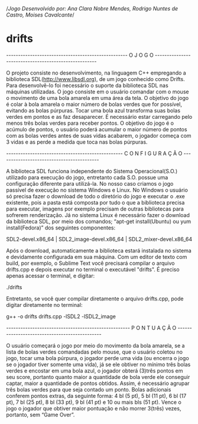 /*Jogo Desenvolvido por:
Ana Clara Nobre Mendes,
Rodrigo Nuntes de Castro,
Moises Cavalcante*/

drifts
======

--------------------------------------------------- O J O G O -----------------------------------------------------

O projeto consiste no desenvolvimento, na linguagem C++ empregando a biblioteca SDL(http://www.libsdl.org), de um jogo conhecido como Drifts. Para desenvolvê-lo foi necessário o suporte da biblioteca SDL nas máquinas utilizadas.
O jogo consiste em o usuário comandar com o mouse o movimento de uma bola amarela em uma área da tela. O objetivo do jogo é colar à bola amarela o maior número de bolas verdes que for possível, evitando as bolas púrpuras. Tocar uma bola azul transforma suas bolas verdes em pontos e as faz desaparecer. É necessário estar carregando pelo menos três bolas verdes para receber pontos.
O objetivo do jogo é o acúmulo de pontos, o usuário poderá acumular o maior número de pontos com as bolas verdes antes de suas vidas acabarem, o jogador começa com 3 vidas e as perde a medida que toca nas bolas púrpuras.

------------------------------------------------- C O N F I G U R A Ç Ã O ------------------------------------------

A biblioteca SDL funciona independente do Sistema Operacional(S.O.) utilizado para execução do jogo, entretanto cada S.O. possue uma configuração diferente para utilizá-la. No nosso caso criamos o jogo passível de execução no sistema Windows e Linux.
No Windows o usuário só precisa fazer o download de todo o diretório do jogo e executar o .exe existente, pois a pasta está composta por tudo o que a biblioteca precisa para executar, imagens por exemplo precisam de outras bibliotecas para sofrerem renderização.
Já no sistema Linux é necessário fazer o download da biblioteca SDL, por meio dos comandos;
“apt-get install(Ubuntu) ou yum install(Fedora)” dos seguintes componentes:

SDL2-devel.x86_64 | SDL2_image-devel.x86_64 | SDL2_mixer-devel.x86_64

Após o download, automaticamente a biblioteca estará instalada no sistema e devidamente configurada em sua máquina.
Com um editor de texto com build, por exemplo, o Sublime Text você precisará compilar o arquivo drifts.cpp e depois executar no terminal o executável "drifts".
É preciso apenas acessar o terminal, e digitar: 

./drifts

Entretanto, se você quer compilar diretamente o arquivo drifts.cpp, pode digitar diretamente no terminal:

g++ -o drifts drifts.cpp -lSDL2 -lSDL2_image

---------------------------------------------------- P O N T U A Ç Ã O ----------------------------------------------

O usuário começará o jogo por meio do movimento da bola amarela, se a lista de bolas verdes comandadas pelo mouse, que o usuário coletou no jogo, tocar uma bola púrpura, o jogador perde uma vida (ou encerra o jogo se o jogador tiver somente uma vida), já se ele obtiver no mínimo três bolas verdes e encostar em uma bola azul, o jogador obterá (3)três pontos em seu score, portanto quanto maior a quantidade de bola verde ele conseguir captar, maior a quantidade de pontos obtidos. 
Assim, é necessário agrupar três bolas verdes para que seja contado um ponto. 
Bolas adicionais conferem pontos extras, da seguinte forma: 4 bl (5 pt), 5 bl (11 pt), 6 bl (17 pt), 7 bl (25 pt), 8 bl (33 pt), 9 bl (41 pt) e 10 ou mais bls (51 pt). Vence o jogo o jogador que obtiver maior pontuação e não morrer 3(três) vezes, portanto, sem “Game Over”.
